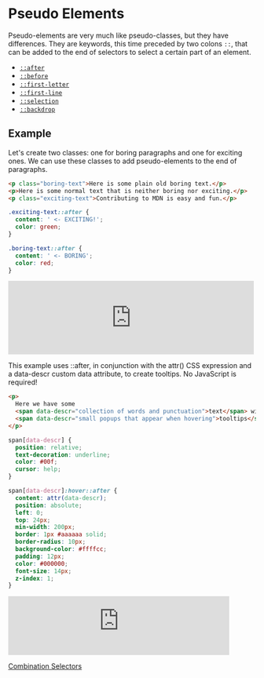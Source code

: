 # Pseudo Elements

Pseudo-elements are very much like pseudo-classes, but they have differences. They are keywords, this time preceded by two colons `::`, that can be added to the end of selectors to select a certain part of an element.

- [`::after`](https://developer.mozilla.org/en-US/docs/Web/CSS/::after)
- [`::before`](https://developer.mozilla.org/en-US/docs/Web/CSS/::before)
- [`::first-letter`](https://developer.mozilla.org/en-US/docs/Web/CSS/::first-letter)
- [`::first-line`](https://developer.mozilla.org/en-US/docs/Web/CSS/::first-line)
- [`::selection`](https://developer.mozilla.org/en-US/docs/Web/CSS/::selection)
- [`::backdrop`](https://developer.mozilla.org/en-US/docs/Web/CSS/::backdrop)

## Example

Let's create two classes: one for boring paragraphs and one for exciting ones. We can use these classes to add pseudo-elements to the end of paragraphs.

```html
<p class="boring-text">Here is some plain old boring text.</p>
<p>Here is some normal text that is neither boring nor exciting.</p>
<p class="exciting-text">Contributing to MDN is easy and fun.</p>
```

```css
.exciting-text::after {
  content: ' <- EXCITING!';
  color: green;
}

.boring-text::after {
  content: ' <- BORING';
  color: red;
}
```

<iframe class="live-sample-frame sample-code-frame" frameborder="0" height="150" id="frame_Simple_usage" src="https://mdn.mozillademos.org/en-US/docs/Web/CSS/::after$samples/Simple_usage?revision=1528696" width="500"></iframe>

This example uses ::after, in conjunction with the attr() CSS expression and a data-descr custom data attribute, to create tooltips. No JavaScript is required!

```html
<p>
  Here we have some
  <span data-descr="collection of words and punctuation">text</span> with a few
  <span data-descr="small popups that appear when hovering">tooltips</span>.
</p>
```

```css
span[data-descr] {
  position: relative;
  text-decoration: underline;
  color: #00f;
  cursor: help;
}

span[data-descr]:hover::after {
  content: attr(data-descr);
  position: absolute;
  left: 0;
  top: 24px;
  min-width: 200px;
  border: 1px #aaaaaa solid;
  border-radius: 10px;
  background-color: #ffffcc;
  padding: 12px;
  color: #000000;
  font-size: 14px;
  z-index: 1;
}
```

<iframe class="live-sample-frame sample-code-frame" frameborder="0" height="120" id="frame_Tooltips" src="https://mdn.mozillademos.org/en-US/docs/Web/CSS/::after$samples/Tooltips?revision=1528696" width="450"></iframe>

[Combination Selectors](/handbook/curriculum/fundamentals/static-sites/self-study/getting-started-with-css/08)
